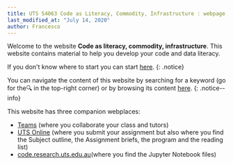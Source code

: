 ```yaml
---
title: UTS 54063 Code as Literacy, Commodity, Infrastructure : webpage
last_modified_at: "July 14, 2020"
author: Francesco
---
```


Welcome to the website **Code as literacy, commodity, infrastructure**. This website contains material to help you develop your code and data literacy.

If you don't know where to start you can start [here](getting-started/getting-started).
{: .notice}

You can navigate the content of this website by searching for a keyword (go for the🔍 in the top-right corner) or by browsing its content [here](collection-archive/).
{: .notice--info}

This website has three companion webplaces:
* [Teams]("https://teams.microsoft.com/l/team/19%3a775de6e41c554a44ab38687019deccb3%40thread.tacv2/conversations?groupId=52c4ae2d-05e8-4bc4-a64f-4cf24318210f&tenantId=e8911c26-cf9f-4a9c-878e-527807be8791) (where you collaborate your class and tutors)
* [UTS Online](https://online.uts.edu.au/webapps/blackboard/content/listContent.jsp?course_id=_43853_1&content_id=_4061479_1) (where you submit your assignment but also where you find the Subject outline, the Assignment briefs, the program and the reading list)
* [code.research.uts.edu.au](https://code.research.uts.edu.au/143852/code-as-literacy-jupyter-notebooks)(where you find the Jupyter Notebook files)

